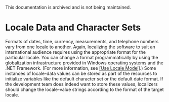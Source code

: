 This documentation is archived and is not being maintained.

# Locale Data and Character Sets

Formats of dates, time, currency, measurements, and telephone numbers vary from one locale to another. Again, localizing the software to suit an international audience requires using the appropriate format for the particular locale. You can change a format programmatically by using the globalization infrastructure provided in Windows operating systems and the .NET Framework. (For more information, see [[Use Locale Model]](https://msdn.microsoft.com/en-us/goglobal/bb688121 "Use Locale Model").) Some instances of locale-data values can be stored as part of the resources to initialize variables like the default character set or the default date format. If the development team does indeed want to store these values, localizers should change the locale-value strings according to the format of the target locale.


